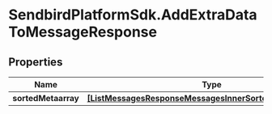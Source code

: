 # SendbirdPlatformSdk.AddExtraDataToMessageResponse

## Properties

Name | Type | Description | Notes
------------ | ------------- | ------------- | -------------
**sortedMetaarray** | [**[ListMessagesResponseMessagesInnerSortedMetaarrayInner]**](ListMessagesResponseMessagesInnerSortedMetaarrayInner.md) |  | [optional] 


